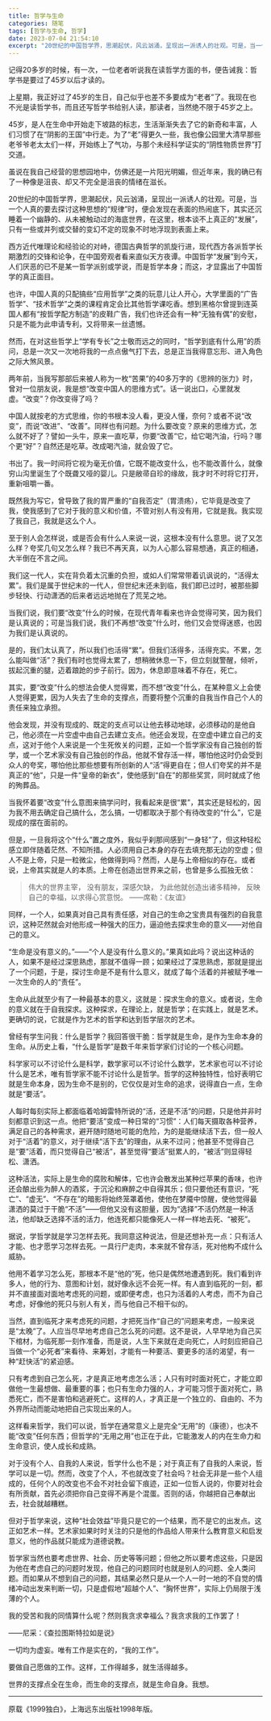```yaml
---
title: 哲学与生命
categories: 随笔
tags: [哲学与生命, 哲学]
date: 2023-07-04 21:54:10
excerpt: "20世纪的中国哲学界，思潮起伏，风云汹涌，呈现出一派诱人的壮观。可是，当一个人真的要去探讨这种思想的“规律”时，便会发现在表面的热闹底下，其实还沉睡着一个幽静的、从未被触动过的海底世界，在这里，根本谈不上真正的“发展”，只有一些或并列或交替的变幻不定的现象不时地浮现到表面上来。"
---
```

记得20多岁的时候，有一次，一位老者听说我在读哲学方面的书，便告诫我：哲学书是要过了45岁以后才读的。

上星期，我正好过了45岁的生日，自己似乎也差不多要成为“老者”了。我现在也不光是读哲学书，而且还写哲学书给别人读，那读者，当然绝不限于45岁之上。

45岁，是人在生命中开始走下坡路的标志，生活渐渐失去了它的新奇和丰富，人们习惯了在“阴影的王国”中行走。为了“老”得更久一些，我也像公园里大清早那些老爷爷老太太们一样，开始练上了气功，与那个未经科学证实的“阴性物质世界”打交道。

虽说在我自己经营的思想园地中，仿佛还是一片阳光明媚，但近年来，我的确已有了一种像是沮丧、却又不完全是沮丧的情绪在滋长。

20世纪的中国哲学界，思潮起伏，风云汹涌，呈现出一派诱人的壮观。可是，当一个人真的要去探讨这种思想的“规律”时，便会发现在表面的热闹底下，其实还沉睡着一个幽静的、从未被触动过的海底世界，在这里，根本谈不上真正的“发展”，只有一些或并列或交替的变幻不定的现象不时地浮现到表面上来。

西方近代唯理论和经验论的对峙，德国古典哲学的凯旋行进，现代西方各派哲学长期激烈的交锋和论争，在中国旁观者看来直似天方夜谭。中国哲学“发展”到今天，人们厌恶的已不是某一哲学派别或学说，而是哲学本身；而这，才显露出了中国哲学的真正面目。

也许，中国人真的只配搞些“应用哲学”之类的玩意儿让人开心，大学里面的“广告哲学”、“技术哲学”之类的课程肯定会比其他哲学课吃香。想到黑格尔曾提到连英国人都有“按哲学配方制造”的皮鞋广告，我们也许还会有一种“无独有偶”的安慰，只是不能为此申请专利，又将带来一丝遗憾。

然而，在对这些哲学上“学有专长”之士敬而远之的同时，“哲学到底有什么用”的质问，总是一次又一次地将我的一点点傲气打下去，总是正当我得意忘形、进入角色之际大煞风景。

两年前，当我写那部后来被人称为一枚“苦果”的40多万字的《思辨的张力》时，曾对一位朋友说，我是想“改变中国人的思维方式”。话一说出口，心里就发虚。“改变”？你改变得了吗？

中国人就按老的方式思维，你的书根本没人看，更没人懂，奈何？或者不说“改变”，而说“改进”、“改善”。同样也有问题。为什么要改变？原来的思维方式，怎么就不好了？譬如一头牛，原来一直吃草，你要“改善”它，给它喝汽油，行吗？哪个更“好”？自然还是吃草。改成喝汽油，就会毁了它。

书出了。我一时间将它视为毫无价值，它既不能改变什么，也不能改善什么，就像穷山沟里诞生了个既聋又哑的婴儿。只是敝帚自珍的缘故，我才时不时将它打开，重新咀嚼一番。

既然我为写它，曾导致了我的胃严重的“自我否定”（胃溃疡），它毕竟是改变了我，使我感到了它对于我的意义和价值，不管对别人有没有用，它就是我。我实现了我自己，我就是这么个人。

至于别人会怎样说，或是否会有什么人来说一说，这根本没有什么意思。说了又怎么样？夸奖几句又怎么样？我已不再天真，以为人心那么容易想通，真正的相通，大半倒在不言之间。

我们这一代人，实在背负着太沉重的负担，或如人们常常带着讥讽说的，“活得太累”。我们是属于世纪末的一代人，但世纪末还未到临，我们即已过时，被那些脚步轻快、行动潇洒的后来者远远地抛在了荒芜之地。

当我们说，我们要“改变”什么的时候，在现代青年看来也许会觉得可笑，因为我们是认真说的；可是当我们说，我们不再想“改变”什么时，他们又会觉得迷惑，也因为我们是认真说的。

是的，我们太认真了，所以我们也活得“累”。但我们活得多，活得充实。不累，怎么能叫做“活”？我们有时也觉得太累了，想稍微休息一下，但立刻就警醒，倾听，拔起沉重的腿，迈着踉跄的步子前行。因为，休息即意味着不存在，死亡。

其实，要“改变”什么的想法会使人觉得累，而不想“改变”什么，在某种意义上会使人觉得更累，因为人失去了生命的支撑点，而要将整个沉重的自我当作自己个人的责任来独立承担。

他会发现，并没有现成的、既定的支点可以让他去移动地球，必须移动的是他自己，他必须在一片空虚中由自己去建立支点。他还会发现，在空虚中建立自己的支点，这对于他个人来说是一个生死攸关的问题，正如一个哲学家没有自己独创的哲学，或一个艺术家没有自己独创的作品，他就不曾存活一样，哪怕他这时仍会受到众人的夸奖，哪怕他比那些想要有所创新的人“活”得更自在；但人们夸奖的并不是真正的“他”，只是一件“皇帝的新衣”，使他感到“自在”的那些奖赏，同时就成了他的殉葬品。

当我怀着要“改变”什么意图来搞学问时，我看起来是很“累”，其实还是轻松的，因为我不用去确定自己搞什么，怎么搞，一切都取决于那个有待改变的“什么”，它是现成的摆在面前的。

但是，一旦我将这个“什么”置之度外，我似乎刹那间感到“一身轻”了，但这种轻松感立即伴随着茫然、不知所措。人必须用自己本身的存在去填充那无边的空虚；但人不是上帝，只是一粒微尘，他做得到吗？然而，人是与上帝相似的存在。或者说，上帝其实就是人的本质。上帝在创造出世界来之前，也曾是多么孤独无依：

>伟大的世界主宰，
没有朋友，深感欠缺，
为此他就创造出诸多精神，
反映自己的幸福，以求得心赏意悦。
——席勒：《友谊》

同样，一个人，如果真对自己具有责任感，对自己的生命之宝贵具有强烈的自我意识，这种茫然就会对他形成一种强大的压力，逼迫他去探求生命的意义——对他自己的意义。

“生命是没有意义的。”——“个人是没有什么意义的。”果真如此吗？说出这种话的人，如果不是经过深思熟虑，那就不值得一顾；如果经过了深思熟虑，那就是提出了一个问题，于是，探讨生命是不是有什么意义，就成了每个活着的并被赋予唯一一次生命的人的“责任”。

生命从此就至少有了一种最基本的意义，这就是：探求生命的意义。或者说，生命的意义就在于自我探求。这种探求，在理论上，就是哲学；在实践上，就是艺术。更确切的说，它就是作为艺术的哲学和达到哲学层次的艺术。

曾经有学生问我：什么是哲学？我回答很干脆：哲学就是生命，是作为生命本身的生命。从历史上看，“什么是哲学”是数千年来哲学家们讨论的一个核心问题。

科学家可以不讨论什么是科学，数学家可以不讨论什么数学，艺术家也可以不讨论什么是艺术，唯有哲学家不能不讨论什么是哲学。哲学的这种独特性，恰好表明它就是生命本身，因为生命不是别的，它仅仅是对生命的追求，说得直白一点，生命就是“要活”。

人每时每刻实际上都面临着哈姆雷特所说的“活，还是不活”的问题，只是他并非时刻都意识到这一点。他把“要活”变成一种日常的“习惯”：人们每天摄取各种营养，满足自己的各种需求，避开随时随地可能的危险，为的是能继续活下去，但一般人对于“活着”的意义，对于继续“活下去”的理由，从来不过问；他甚至不觉得自己是“要”活着，而只觉得自己“被活”，甚至觉得“要活”挺累人的，“被活”则显得轻松、潇洒。

这种活法，实际上是生命的腐败和解体，它也许会散发出某种烂苹果的香味，也许还会酿出些为醉人的酒浆，于沉沦和麻醉之中自得其乐；但只要他还有意识，“死亡”、“虚无”、“不存在”的暗影将始终笼罩着他，使他在梦魇中惊醒，使他觉得最潇洒的莫过于干脆“不活”——但他又没有这胆量，因为“选择”不活仍然是一种活法，他却缺乏选择不活的活力，他连死都只能像死人一样一样地去死、“被死”。

据说，学哲学就是学习怎样去死。我同意这种说法，但是还想补充一点：只有活人才能、也才愿学习怎样去死。一具行尸走肉，本来就不曾存活，死对他构不成什么威胁。

他用不着学习怎么死，那根本不是“他的”死，他只是偶然地遭遇到死。我们看到许多人，他的行为、意图和计划，就好像永远不会死一样。有人直到临死的一刻，都并不直接面对面地考虑死的问题，或即便考虑，也只为活着的人考虑，而不为自己考虑，好像他的死只与别人有关，而与他自己不相干似的。

当然，直到临死才来考虑死的问题，才把死当作“自己的”问题来考虑，一般来说是“太晚”了。人应当尽早地考虑自己怎么死的问题。这不是说，人早早地为自己买下棺材，为临死那一刻作准备，而是说，人生下来就在走向死亡，人时刻应把自己当做一个“必死者”来看待、来筹划，才能有一种要活、要更多的活的渴望，有一种“赶快活”的紧迫感。

只有考虑到自己怎么死，才是真正地考虑怎么活；人只有时时面对死亡，才能立即做他一生最想做、最重要的事；也只有生命力强的人，才可能习惯于面对死亡，熟悉死亡，而不是害怕和逃避死亡。这样的人，才真正是一个独立的、自由的、不为外界所动而能动地把自己实现出来的人。

这样看来哲学，我们可以说，哲学在通常意义上是完全“无用”的（康德），也决不能“改变”任何东西；但哲学的“无用之用”也正在于此，它能激发人的内在生命力和生命意识，使人成长和成熟。

对于没有个人、自我的人来说，哲学什么也不是；对于真正有了自我的人来说，哲学可以是一切。然而，改变了个人，不也就改变了社会吗？社会无非是一些个人组成的，任何个人的改变也不会不对社会留下痕迹，正如一位哲人说的，你要对社会有所贡献，首先必须把你自己变得不再是个混蛋。否则的话，你越把自己奉献出去，社会就越糟糕。

但对于哲学来说，这种“社会效益”毕竟只是它的一个结果，而不是它的出发点。这正如艺术一样。艺术家如果时时关注的只是他的作品给人带来什么教育意义和启发意义，他的作品就只能成为道德说教。

哲学家当然也要考虑世界、社会、历史等等问题；但他之所以要考虑这些，只是因为他在考虑自己的问题时发现，他自己的问题同时也就是别人的问题、全人类问题。而如果从不想到自己的问题，其结果必然只是从一个人一时一地的不自觉的情绪冲动出发来判断一切，只是虚假地“超越个人”、“胸怀世界”，实际上仍局限于浅薄的个人。

我的受苦和我的同情算什么呢？然则我贪求幸福么？我贪求我的工作罢了！

——尼采：《查拉图斯特拉如是说》

一切均为虚妄。唯有工作是实在的，“我的工作”。

要做自己愿做的工作。这样，工作得越多，就生活得越多。

世界的支撑点全在生命，而生命的支撑点，就是生命自身。我想。

------
原载《1999独白》，上海远东出版社1998年版。
